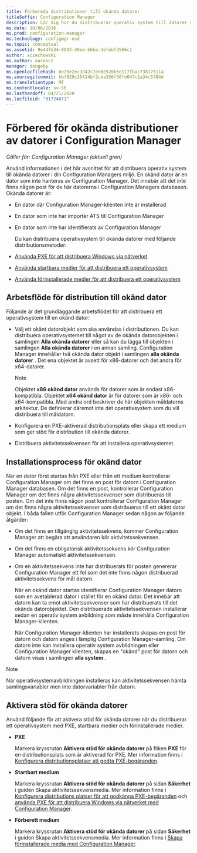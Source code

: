```yaml
---
title: Förbereda distributioner till okända datorer
titleSuffix: Configuration Manager
description: Lär dig hur du distribuerar operativ system till datorer som inte hanteras av Configuration Manager i din Configuration Manager-miljö.
ms.date: 10/06/2016
ms.prod: configuration-manager
ms.technology: configmgr-osd
ms.topic: conceptual
ms.assetid: 9e447e34-0943-49ed-b6ba-3efebf3566c1
author: aczechowski
ms.author: aaroncz
manager: dougeby
ms.openlocfilehash: 6e79e2ec1d42c7ed0e520b5e117fbac73817511a
ms.sourcegitcommit: bbf820c35414bf2cba356f30fe047c1a34c5384d
ms.translationtype: MT
ms.contentlocale: sv-SE
ms.lasthandoff: 04/21/2020
ms.locfileid: "81724071"
---
```

# <a name="prepare-for-unknown-computer-deployments-in-configuration-manager"></a>Förbered för okända distributioner av datorer i Configuration Manager

*Gäller för: Configuration Manager (aktuell gren)*

Använd informationen i det här avsnittet för att distribuera operativ system till okända datorer i din Configuration Managers miljö. En okänd dator är en dator som inte hanteras av Configuration Manager. Det innebär att det inte finns någon post för de här datorerna i Configuration Managers databasen. Okända datorer är:  

- En dator där Configuration Manager-klienten inte är installerad  

- En dator som inte har importer ATS till Configuration Manager  

- En dator som inte har identifierats av Configuration Manager  

  Du kan distribuera operativsystem till okända datorer med följande distributionsmetoder:  

- [Använda PXE för att distribuera Windows via nätverket](../deploy-use/use-pxe-to-deploy-windows-over-the-network.md)  

- [Använda startbara medier för att distribuera ett operativsystem](../deploy-use/create-bootable-media.md)  

- [Använda förinstallerade medier för att distribuera ett operativsystem](../deploy-use/create-prestaged-media.md)  

## <a name="unknown-computer-deployment-workflow"></a>Arbetsflöde för distribution till okänd dator  
 Följande är det grundläggande arbetsflödet för att distribuera ett operativsystem till en okänd dator:  

-   Välj ett okänt datorobjekt som ska användas i distributionen. Du kan distribuera operativsystemet till något av de okända datorobjekten i samlingen **Alla okända datorer** eller så kan du lägga till objekten i samlingen **Alla okända datorer** i en annan samling. Configuration Manager innehåller två okända dator objekt i samlingen **alla okända datorer** . Det ena objektet är avsett för x86-datorer och det andra för x64-datorer.  

    > [!NOTE]  
    >  Objektet **x86 okänd dator** används för datorer som är endast x86-kompatibla. Objektet **x64 okänd dator** är för datorer som är x86- och x64-kompatibla. Med andra ord beskriver de här objekten måldatorns arkitektur. De definierar däremot inte det operativsystem som du vill distribuera till måldatorn.  

-   Konfigurera en PXE-aktiverad distributionsplats eller skapa ett medium som ger stöd för distribution till okända datorer.  

-   Distribuera aktivitetssekvensen för att installera operativsystemet.  

## <a name="unknown-computer-installation-process"></a>Installationsprocess för okänd dator  
 När en dator först startas från PXE eller från ett medium kontrollerar Configuration Manager om det finns en post för datorn i Configuration Manager databasen. Om det finns en post, kontrollerar Configuration Manager om det finns några aktivitetssekvenser som distribueras till posten. Om det inte finns någon post kontrollerar Configuration Manager om det finns några aktivitetssekvenser som distribueras till ett okänt dator objekt. I båda fallen utför Configuration Manager sedan någon av följande åtgärder:  

- Om det finns en tillgänglig aktivitetssekvens, kommer Configuration Manager att begära att användaren kör aktivitetssekvensen.  

- Om det finns en obligatorisk aktivitetssekvens kör Configuration Manager automatiskt aktivitetssekvensen.  

- Om en aktivitetssekvens inte har distribuerats för posten genererar Configuration Manager ett fel som det inte finns någon distribuerad aktivitetssekvens för mål datorn.  

  När en okänd dator startas identifierar Configuration Manager datorn som en avetablerad dator i stället för en okänd dator. Det innebär att datorn kan ta emot aktivitetssekvenser som har distribuerats till det okända datorobjektet. Den distribuerade aktivitetssekvensen installerar sedan en operativ system avbildning som måste innehålla Configuration Manager-klienten.  

  När Configuration Manager-klienten har installerats skapas en post för datorn och datorn anges i lämplig Configuration Manager-samling. Om datorn inte kan installera operativ system avbildningen eller Configuration Manager klienten, skapas en "okänd" post för datorn och datorn visas i samlingen **alla system** .  

> [!NOTE]  
>  När operativsystemavbildningen installeras kan aktivitetssekvensen hämta samlingsvariabler men inte datorvariabler från datorn.  

##  <a name="enabling-unknown-computer-support"></a><a name="BKMK_EnablingUnknown"></a>Aktivera stöd för okända datorer  
 Använd följande för att aktivera stöd för okända datorer när du distribuerar ett operativsystem med PXE, startbara medier och förinstallerade medier.  

-   **PXE**  

     Markera kryssrutan **Aktivera stöd för okända datorer** på fliken **PXE** för en distributionsplats som är aktiverad för PXE. Mer information finns i [Konfigurera distributionsplatser att godta PXE-begäranden](prepare-site-system-roles-for-operating-system-deployments.md#BKMK_PXEDistributionPoint).  

-   **Startbart medium**  

     Markera kryssrutan **Aktivera stöd för okända datorer** på sidan **Säkerhet** i guiden Skapa aktivitetssekvensmedia. Mer information finns i [Konfigurera distributions platser för att godkänna PXE-begäranden](prepare-site-system-roles-for-operating-system-deployments.md#BKMK_PXEDistributionPoint) och [använda PXE för att distribuera Windows via nätverket med Configuration Manager](../deploy-use/use-pxe-to-deploy-windows-over-the-network.md).  

-   **Förberett medium**  

     Markera kryssrutan **Aktivera stöd för okända datorer** på sidan **Säkerhet** i guiden Skapa aktivitetssekvensmedia. Mer information finns i [Skapa förinstallerade media med Configuration Manager](../deploy-use/create-prestaged-media.md).  
